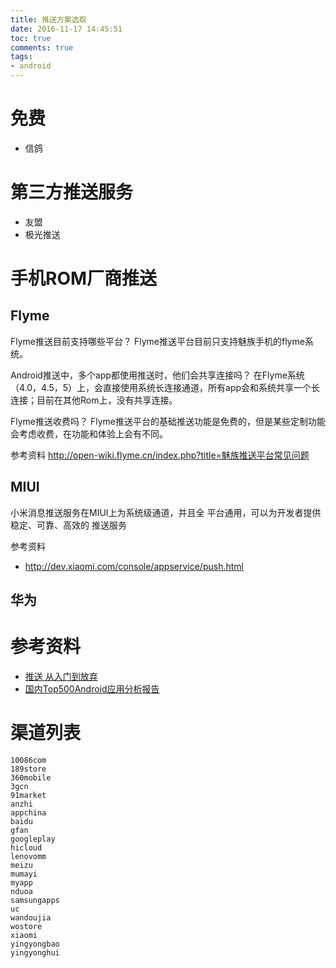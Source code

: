 ```yaml
---
title: 推送方案选取
date: 2016-11-17 14:45:51
toc: true
comments: true
tags:
- android
---
```


免费
======
- 信鸽


第三方推送服务
=========
- 友盟
- 极光推送


手机ROM厂商推送
================

Flyme
------
Flyme推送目前支持哪些平台？
Flyme推送平台目前只支持魅族手机的flyme系统。

Android推送中，多个app都使用推送时，他们会共享连接吗？
在Flyme系统（4.0，4.5，5）上，会直接使用系统长连接通道，所有app会和系统共享一个长连接；目前在其他Rom上，没有共享连接。

Flyme推送收费吗？
Flyme推送平台的基础推送功能是免费的，但是某些定制功能会考虑收费，在功能和体验上会有不同。

参考资料
http://open-wiki.flyme.cn/index.php?title=魅族推送平台常见问题



MIUI
------
小米消息推送服务在MIUI上为系统级通道，并且全
平台通用，可以为开发者提供稳定、可靠、高效的
推送服务

参考资料
- http://dev.xiaomi.com/console/appservice/push.html

华为
---------


参考资料
========
- [推送 从入门到放弃](http://blog.csdn.net/eclipsexys/article/details/52575602)
- [国内Top500Android应用分析报告](https://mp.weixin.qq.com/s?__biz=MzA5OTMxMjQzMw==&mid=2648112527&idx=1&sn=b23c1b5f3e32e343ad96d705bd4d63ff)


渠道列表
========
```
10086com
189store
360mobile
3gcn
91market
anzhi
appchina
baidu
gfan
googleplay
hicloud
lenovomm
meizu
mumayi
myapp
nduoa
samsungapps
uc
wandoujia
wostore
xiaomi
yingyongbao
yingyonghui
```

